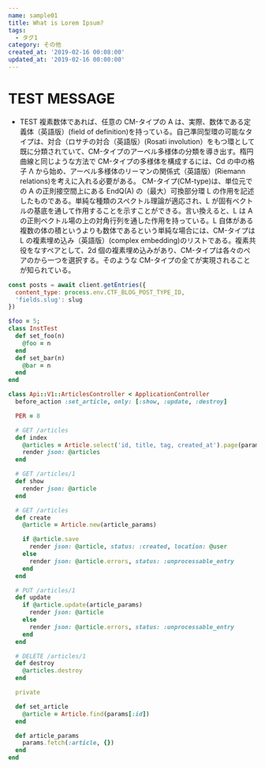 ```yaml
---
name: sample01
title: What is Lorem Ipsum?
tags:
  - タグ1
category: その他
created_at: '2019-02-16 00:08:00'
updated_at: '2019-02-16 00:00:00'
---
```


# TEST MESSAGE

- TEST
  複素数体であれば、任意の CM-タイプの A は、実際、数体である定義体（英語版）(field of definition)を持っている。自己準同型環の可能なタイプは、対合（ロサチの対合（英語版）(Rosati involution）をもつ環として既に分類されていて、CM-タイプのアーベル多様体の分類を導き出す。楕円曲線と同じような方法で CM-タイプの多様体を構成するには、Cd の中の格子 Λ から始め、アーベル多様体のリーマンの関係式（英語版）(Riemann relations)を考えに入れる必要がある。 CM-タイプ(CM-type)は、単位元での A の正則接空間上にある EndQ(A) の（最大）可換部分環 L の作用を記述したものである。単純な種類のスペクトル理論が適応され、L が固有ベクトルの基底を通して作用することを示すことができる。言い換えると、L は A の正則ベクトル場の上の対角行列を通した作用を持っている。L 自体がある複数の体の積というよりも数体であるという単純な場合には、CM-タイプは L の複素埋め込み（英語版）(complex embedding)のリストである。複素共役をなすペアとして、2d 個の複素埋め込みがあり、CM-タイプは各々のペアのから一つを選択する。そのような CM-タイプの全てが実現されることが知られている。

```js
const posts = await client.getEntries({
  content_type: process.env.CTF_BLOG_POST_TYPE_ID,
  'fields.slug': slug
})
```

```rb
$foo = 5;
class InstTest
  def set_foo(n)
    @foo = n
  end
  def set_bar(n)
    @bar = n
  end
end
```

```ruby
class Api::V1::ArticlesController < ApplicationController
  before_action :set_article, only: [:show, :update, :destroy]

  PER = 8

  # GET /articles
  def index
    @articles = Article.select('id, title, tag, created_at').page(params[:page]).per(PER)
    render json: @articles
  end

  # GET /articles/1
  def show
    render json: @article
  end

  # GET /articles
  def create
    @article = Article.new(article_params)

    if @article.save
      render json: @article, status: :created, location: @user
    else
      render json: @article.errors, status: :unprocessable_entry
    end
  end

  # PUT /articles/1
  def update
    if @article.update(article_params)
      render json: @article
    else
      render json: @article.errors, status: :unprocessable_entry
    end
  end

  # DELETE /articles/1
  def destroy
    @articles.destroy
  end

  private

  def set_article
    @article = Article.find(params[:id])
  end

  def article_params
    params.fetch(:article, {})
  end
end
```
